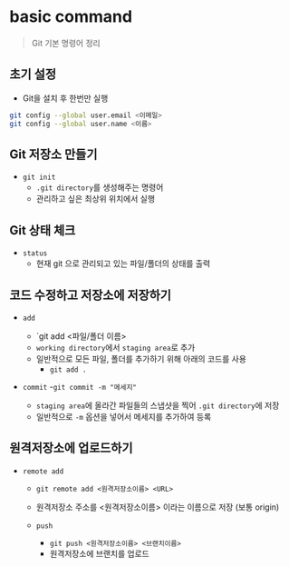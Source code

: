 # basic command
> Git 기본 명령어 정리

## 초기 설정
- Git을 설치 후 한번만 실행
```bash
git config --global user.email <이메일>
git config --global user.name <이름>
```

## Git 저장소 만들기 

- `git init`
    - `.git directory`를 생성해주는 명령어
    - 관리하고 싶은 최상위 위치에서 실행

## Git 상태 체크

- `status`
    - 현재 git 으로 관리되고 있는 파일/폴더의 상태를 출력

## 코드 수정하고 저장소에 저장하기

- `add`
    - `git add <파일/폴더 이름>
    - `working directory`에서 `staging area`로 추가
    - 일반적으로 모든 파일, 폴더를 추가하기 위해 아래의 코드를 사용
        - `git add .`

- `commit`
    -`git commit -m "메세지"`
    - `staging area`에 올라간 파일들의 스냅샷을 찍어 `.git directory`에 저장
    - 일반적으로 `-m` 옵션을 넣어서 메세지를 추가하여 등록

## 원격저장소에 업로드하기

- `remote add`
    - `git remote add <원격저장소이름> <URL>`
    - 원격저장소 주소를 <원격저장소이름> 이라는 이름으로 저장 (보통 origin)

    - `push`
        - `git push <원격저장소이름> <브랜치이름>`
        - 원격저장소에 브랜치를 업로드
